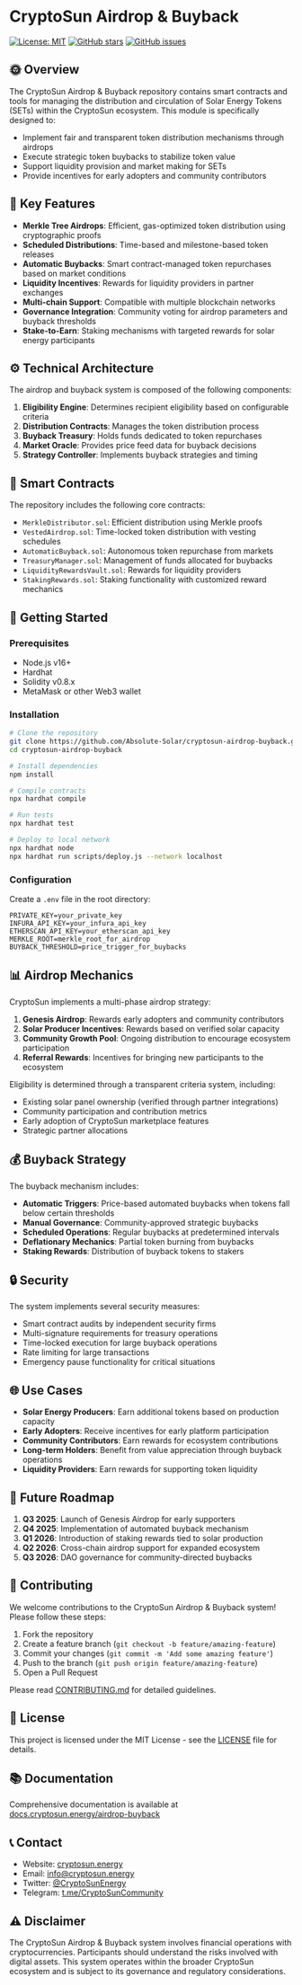 # CryptoSun Airdrop & Buyback

[![License: MIT](https://img.shields.io/badge/License-MIT-yellow.svg)](https://opensource.org/licenses/MIT)
[![GitHub stars](https://img.shields.io/github/stars/Absolute-Solar/cryptosun-airdrop-buyback.svg)](https://github.com/Absolute-Solar/cryptosun-airdrop-buyback/stargazers)
[![GitHub issues](https://img.shields.io/github/issues/Absolute-Solar/cryptosun-airdrop-buyback.svg)](https://github.com/Absolute-Solar/cryptosun-airdrop-buyback/issues)

## 🌞 Overview

The CryptoSun Airdrop & Buyback repository contains smart contracts and tools for managing the distribution and circulation of Solar Energy Tokens (SETs) within the CryptoSun ecosystem. This module is specifically designed to:

- Implement fair and transparent token distribution mechanisms through airdrops
- Execute strategic token buybacks to stabilize token value
- Support liquidity provision and market making for SETs
- Provide incentives for early adopters and community contributors

## 🔑 Key Features

- **Merkle Tree Airdrops**: Efficient, gas-optimized token distribution using cryptographic proofs
- **Scheduled Distributions**: Time-based and milestone-based token releases
- **Automatic Buybacks**: Smart contract-managed token repurchases based on market conditions
- **Liquidity Incentives**: Rewards for liquidity providers in partner exchanges
- **Multi-chain Support**: Compatible with multiple blockchain networks
- **Governance Integration**: Community voting for airdrop parameters and buyback thresholds
- **Stake-to-Earn**: Staking mechanisms with targeted rewards for solar energy participants

## ⚙️ Technical Architecture

The airdrop and buyback system is composed of the following components:

1. **Eligibility Engine**: Determines recipient eligibility based on configurable criteria
2. **Distribution Contracts**: Manages the token distribution process
3. **Buyback Treasury**: Holds funds dedicated to token repurchases
4. **Market Oracle**: Provides price feed data for buyback decisions
5. **Strategy Controller**: Implements buyback strategies and timing

## 🔧 Smart Contracts

The repository includes the following core contracts:

- `MerkleDistributor.sol`: Efficient distribution using Merkle proofs
- `VestedAirdrop.sol`: Time-locked token distribution with vesting schedules
- `AutomaticBuyback.sol`: Autonomous token repurchase from markets
- `TreasuryManager.sol`: Management of funds allocated for buybacks
- `LiquidityRewardsVault.sol`: Rewards for liquidity providers
- `StakingRewards.sol`: Staking functionality with customized reward mechanics

## 🚀 Getting Started

### Prerequisites

- Node.js v16+
- Hardhat
- Solidity v0.8.x
- MetaMask or other Web3 wallet

### Installation

```bash
# Clone the repository
git clone https://github.com/Absolute-Solar/cryptosun-airdrop-buyback.git
cd cryptosun-airdrop-buyback

# Install dependencies
npm install

# Compile contracts
npx hardhat compile

# Run tests
npx hardhat test

# Deploy to local network
npx hardhat node
npx hardhat run scripts/deploy.js --network localhost
```

### Configuration

Create a `.env` file in the root directory:

```
PRIVATE_KEY=your_private_key
INFURA_API_KEY=your_infura_api_key
ETHERSCAN_API_KEY=your_etherscan_api_key
MERKLE_ROOT=merkle_root_for_airdrop
BUYBACK_THRESHOLD=price_trigger_for_buybacks
```

## 📊 Airdrop Mechanics

CryptoSun implements a multi-phase airdrop strategy:

1. **Genesis Airdrop**: Rewards early adopters and community contributors
2. **Solar Producer Incentives**: Rewards based on verified solar capacity
3. **Community Growth Pool**: Ongoing distribution to encourage ecosystem participation
4. **Referral Rewards**: Incentives for bringing new participants to the ecosystem

Eligibility is determined through a transparent criteria system, including:
- Existing solar panel ownership (verified through partner integrations)
- Community participation and contribution metrics
- Early adoption of CryptoSun marketplace features
- Strategic partner allocations

## 💰 Buyback Strategy

The buyback mechanism includes:

- **Automatic Triggers**: Price-based automated buybacks when tokens fall below certain thresholds
- **Manual Governance**: Community-approved strategic buybacks
- **Scheduled Operations**: Regular buybacks at predetermined intervals
- **Deflationary Mechanics**: Partial token burning from buybacks
- **Staking Rewards**: Distribution of buyback tokens to stakers

## 🔒 Security

The system implements several security measures:

- Smart contract audits by independent security firms
- Multi-signature requirements for treasury operations
- Time-locked execution for large buyback operations
- Rate limiting for large transactions
- Emergency pause functionality for critical situations

## 🌐 Use Cases

- **Solar Energy Producers**: Earn additional tokens based on production capacity
- **Early Adopters**: Receive incentives for early platform participation
- **Community Contributors**: Earn rewards for ecosystem contributions
- **Long-term Holders**: Benefit from value appreciation through buyback operations
- **Liquidity Providers**: Earn rewards for supporting token liquidity

## 🔮 Future Roadmap

1. **Q3 2025**: Launch of Genesis Airdrop for early supporters
2. **Q4 2025**: Implementation of automated buyback mechanism
3. **Q1 2026**: Introduction of staking rewards tied to solar production
4. **Q2 2026**: Cross-chain airdrop support for expanded ecosystem
5. **Q3 2026**: DAO governance for community-directed buybacks

## 🤝 Contributing

We welcome contributions to the CryptoSun Airdrop & Buyback system! Please follow these steps:

1. Fork the repository
2. Create a feature branch (`git checkout -b feature/amazing-feature`)
3. Commit your changes (`git commit -m 'Add some amazing feature'`)
4. Push to the branch (`git push origin feature/amazing-feature`)
5. Open a Pull Request

Please read [CONTRIBUTING.md](CONTRIBUTING.md) for detailed guidelines.

## 📜 License

This project is licensed under the MIT License - see the [LICENSE](LICENSE) file for details.

## 📚 Documentation

Comprehensive documentation is available at [docs.cryptosun.energy/airdrop-buyback](https://docs.cryptosun.energy/airdrop-buyback)

## 📞 Contact

- Website: [cryptosun.energy](https://cryptosun.energy)
- Email: info@cryptosun.energy
- Twitter: [@CryptoSunEnergy](https://twitter.com/CryptoSunEnergy)
- Telegram: [t.me/CryptoSunCommunity](https://t.me/CryptoSunCommunity)

## ⚠️ Disclaimer

The CryptoSun Airdrop & Buyback system involves financial operations with cryptocurrencies. Participants should understand the risks involved with digital assets. This system operates within the broader CryptoSun ecosystem and is subject to its governance and regulatory considerations.
